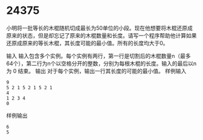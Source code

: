 # 24375
小明将一批等长的木棍随机切成最长为50单位的小段。现在他想要将木棍还原成原来的状态，但是却忘记了原来的木棍数量和长度。请写一个程序帮助他计算如果还原成原来的等长木棍，其长度可能的最小值。所有的长度均大于0。

输入
输入包含多个实例。每个实例有两行，第一行是切割后的木棍数量n（最多64个），第二行为n个以空格分开的整数，分别为每根木棍的长度。输入的最后以n为 0 结束。
输出
对于每个实例，输出一行其长度的可能的最小值。
样例输入
```
9
5 2 1 5 2 1 5 2 1
4
1 2 3 4
0
```
样例输出
```
6
5
```
